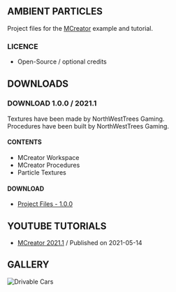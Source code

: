 ## AMBIENT PARTICLES
Project files for the [MCreator](https://mcreator.net/) example and tutorial. 

### LICENCE
- Open-Source / optional credits

## DOWNLOADS
### DOWNLOAD 1.0.0 / 2021.1
Textures have been made by NorthWestTrees Gaming.    
Procedures have been built by NorthWestTrees Gaming.

#### CONTENTS
* MCreator Workspace
* MCreator Procedures
* Particle Textures

#### DOWNLOAD
* [Project Files - 1.0.0](https://github.com/MCreator-Examples/ambient-particles/files/6474408/Ambient_Particles_Files.zip)

## YOUTUBE TUTORIALS
* [MCreator 2021.1](https://youtu.be/aq2Y32VQX9I) / Published on 2021-05-14

## GALLERY
![Drivable Cars](https://i.imgur.com/1jULA6B.png)
